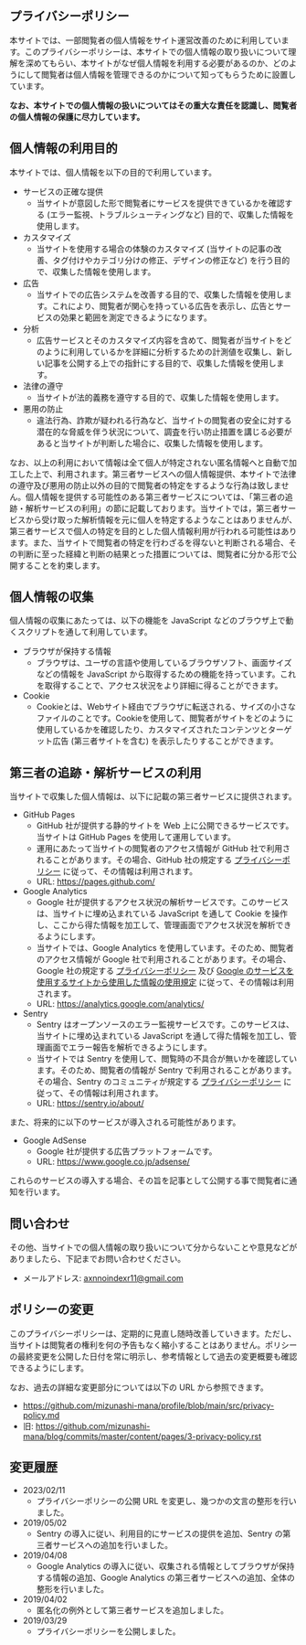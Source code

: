 <!DOCTYPE html>
<html lang="ja">
<head>
<meta charset="utf-8" />
<meta http-equiv="X-UA-Compatible" content="IE=edge" />
<meta name="HandheldFriendly" content="True" />
<meta name="viewport" content="width=device-width, initial-scale=1.0" />
<meta name="robots" content="index, follow" />

<link rel="shortcut icon" href="./asset/favicon.ico" type="image/x-icon">
<link rel="icon" href="./asset/favicon.ico" type="image/x-icon">

<!-- Chrome, Firefox OS and Opera -->
<meta name="theme-color" content="#555">
<!-- Windows Phone -->
<meta name="msapplication-navbutton-color" content="#555">
<!-- iOS Safari -->
<meta name="apple-mobile-web-app-capable" content="yes">
<meta name="apple-mobile-web-app-status-bar-style" content="black-translucent">
<!-- Microsoft EDGE -->
<meta name="msapplication-TileColor" content="#555">

<title>プライバシーポリシー</title>

<meta name="author" content="Mizunashi Mana" />
<meta name="description" content="水無麻那 (Mizunashi Mana) のサイトのプライバシーポリシー" />
<meta property="og:site_name" content="プライバシーポリシー"/>
<meta property="og:type" content="profile"/>
<meta property="og:title" content="プライバシーポリシー"/>
<meta property="og:description" content="水無麻那 (Mizunashi Mana) のサイトのプライバシーポリシー"/>
<meta property="og:locale" content="ja"/>
<meta property="og:url" content="https://mizunashi-mana.github.io/privacy-policy.html"/>
<meta property="og:image" content="./asset/profile.png">

<link rel="stylesheet" href="./markdown.css">
<script defer src="./markdown.js"></script>

<!-- Google tag (gtag.js) -->
<script async src="https://www.googletagmanager.com/gtag/js?id=G-YZTJG0VBE4"></script>
<script>
    window.dataLayer = window.dataLayer || [];
    function gtag(){dataLayer.push(arguments);}
    gtag('js', new Date());
    gtag('config', 'G-YZTJG0VBE4');
</script>
</head>
<body><article class="markdown-body">

# プライバシーポリシー

本サイトでは、一部閲覧者の個人情報をサイト運営改善のために利用しています。このプライバシーポリシーは、本サイトでの個人情報の取り扱いについて理解を深めてもらい、本サイトがなぜ個人情報を利用する必要があるのか、どのようにして閲覧者は個人情報を管理できるのかについて知ってもらうために設置しています。

**なお、本サイトでの個人情報の扱いについてはその重大な責任を認識し、閲覧者の個人情報の保護に尽力しています。**

## 個人情報の利用目的

本サイトでは、個人情報を以下の目的で利用しています。

* サービスの正確な提供
    - 当サイトが意図した形で閲覧者にサービスを提供できているかを確認する (エラー監視、トラブルシューティングなど) 目的で、収集した情報を使用します。
* カスタマイズ
    - 当サイトを使用する場合の体験のカスタマイズ (当サイトの記事の改善、タグ付けやカテゴリ分けの修正、デザインの修正など) を行う目的で、収集した情報を使用します。
* 広告
    - 当サイトでの広告システムを改善する目的で、収集した情報を使用します。これにより、閲覧者が関心を持っている広告を表示し、広告とサービスの効果と範囲を測定できるようになります。
* 分析
    - 広告サービスとそのカスタマイズ内容を含めて、閲覧者が当サイトをどのように利用しているかを詳細に分析するための計測値を収集し、新しい記事を公開する上での指針にする目的で、収集した情報を使用します。
* 法律の遵守
    - 当サイトが法的義務を遵守する目的で、収集した情報を使用します。
* 悪用の防止
    - 違法行為、詐欺が疑われる行為など、当サイトの閲覧者の安全に対する潜在的な脅威を伴う状況について、調査を行い防止措置を講じる必要があると当サイトが判断した場合に、収集した情報を使用します。

なお、以上の利用において情報は全て個人が特定されない匿名情報へと自動で加工した上で、利用されます。第三者サービスへの個人情報提供、本サイトで法律の遵守及び悪用の防止以外の目的で閲覧者の特定をするような行為は致しません。個人情報を提供する可能性のある第三者サービスについては、「第三者の追跡・解析サービスの利用」の節に記載しております。当サイトでは，第三者サービスから受け取った解析情報を元に個人を特定するようなことはありませんが、第三者サービスで個人の特定を目的とした個人情報利用が行われる可能性はあります。また、当サイトで閲覧者の特定を行わざるを得ないと判断される場合、その判断に至った経緯と判断の結果とった措置については、閲覧者に分かる形で公開することを約束します。

## 個人情報の収集

個人情報の収集にあたっては、以下の機能を JavaScript などのブラウザ上で動くスクリプトを通して利用しています。

* ブラウザが保持する情報
    - ブラウザは、ユーザの言語や使用しているブラウザソフト、画面サイズなどの情報を JavaScript から取得するための機能を持っています。これを取得することで、アクセス状況をより詳細に得ることができます。
* Cookie
    - Cookieとは、Webサイト経由でブラウザに転送される、サイズの小さなファイルのことです。Cookieを使用して、閲覧者がサイトをどのように使用しているかを確認したり、カスタマイズされたコンテンツとターゲット広告 (第三者サイトを含む) を表示したりすることができます。

## 第三者の追跡・解析サービスの利用

当サイトで収集した個人情報は、以下に記載の第三者サービスに提供されます。

* GitHub Pages
    - GitHub 社が提供する静的サイトを Web 上に公開できるサービスです。当サイトは GitHub Pages を使用して運用しています。
    - 運用にあたって当サイトの閲覧者のアクセス情報が GitHub 社で利用されることがあります。その場合、GitHub 社の規定する [プライバシーポリシー](https://help.github.com/en/articles/github-privacy-statement) に従って、その情報は利用されます。
    - URL: https://pages.github.com/
* Google Analytics
    - Google 社が提供するアクセス状況の解析サービスです。このサービスは、当サイトに埋め込まれている JavaScript を通して Cookie を操作し、ここから得た情報を加工して、管理画面でアクセス状況を解析できるようにします。
    - 当サイトでは、Google Analytics を使用しています。そのため、閲覧者のアクセス情報が Google 社で利用されることがあります。その場合、Google 社の規定する [プライバシーポリシー](https://policies.google.com/privacy) 及び [Google のサービスを使用するサイトから使用した情報の使用規定](https://policies.google.com/technologies/partner-sites) に従って、その情報は利用されます。
    - URL: https://analytics.google.com/analytics/
* Sentry
    - Sentry はオープンソースのエラー監視サービスです。このサービスは、当サイトに埋め込まれている JavaScript を通して得た情報を加工し、管理画面でエラー報告を解析できるようにします。
    - 当サイトでは Sentry を使用して、閲覧時の不具合が無いかを確認しています。そのため、閲覧者の情報が Sentry で利用されることがあります。その場合、Sentry のコミュニティが規定する [プライバシーポリシー](https://sentry.io/privacy/) に従って、その情報は利用されます。
    - URL: https://sentry.io/about/

また、将来的に以下のサービスが導入される可能性があります。

* Google AdSense
    - Google 社が提供する広告プラットフォームです。
    - URL: https://www.google.co.jp/adsense/

これらのサービスの導入する場合、その旨を記事として公開する事で閲覧者に通知を行います。

## 問い合わせ

その他、当サイトでの個人情報の取り扱いについて分からないことや意見などがありましたら、下記までお問い合わせください。

* メールアドレス: axnnoindexr11@gmail.com

## ポリシーの変更

このプライバシーポリシーは、定期的に見直し随時改善していきます。ただし、当サイトは閲覧者の権利を何の予告もなく縮小することはありません。ポリシーの最終変更を公開した日付を常に明示し、参考情報として過去の変更概要も確認できるようにします。

なお、過去の詳細な変更部分については以下の URL から参照できます。

* https://github.com/mizunashi-mana/profile/blob/main/src/privacy-policy.md
* 旧: https://github.com/mizunashi-mana/blog/commits/master/content/pages/3-privacy-policy.rst

## 変更履歴

* 2023/02/11
    - プライバシーポリシーの公開 URL を変更し、幾つかの文言の整形を行いました。
* 2019/05/02
    - Sentry の導入に従い、利用目的にサービスの提供を追加、Sentry の第三者サービスへの追加を行いました。
* 2019/04/08
    - Google Analytics の導入に従い、収集される情報としてブラウザが保持する情報の追加、Google Analytics の第三者サービスへの追加、全体の整形を行いました。
* 2019/04/02
    - 匿名化の例外として第三者サービスを追加しました。
* 2019/03/29
    - プライバシーポリシーを公開しました。

</article></body></html>

